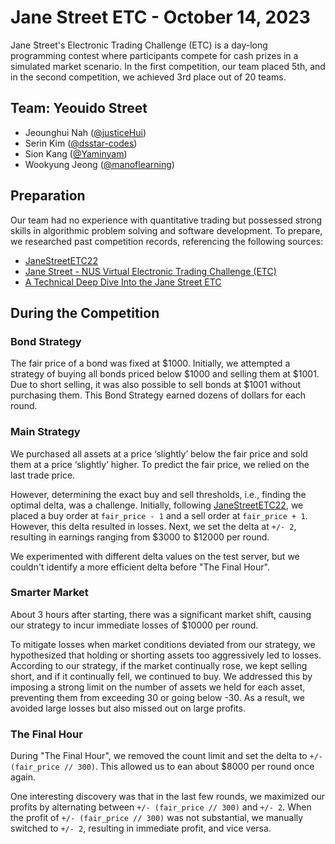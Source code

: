 # Jane Street ETC - October 14, 2023

Jane Street's Electronic Trading Challenge (ETC) is a day-long programming contest where participants compete for cash prizes in a simulated market scenario. In the first competition, our team placed 5th, and in the second competition, we achieved 3rd place out of 20 teams.

## Team: Yeouido Street

- Jeounghui Nah ([@justiceHui](https://github.com/justiceHui))
- Serin Kim ([@dsstar-codes](https://github.com/dsstar-codes))
- Sion Kang ([@Yaminyam](https://github.com/Yaminyam))
- Wookyung Jeong ([@manoflearning](https://github.com/manoflearning))

## Preparation

Our team had no experience with quantitative trading but possessed strong skills in algorithmic problem solving and software development. 
To prepare, we researched past competition records, referencing the following sources:
- [JaneStreetETC22](https://github.com/EnriqueKhai/JaneStreetETC22)
- [Jane Street - NUS Virtual Electronic Trading Challenge (ETC)](https://github.com/college-ave-east/jane-street-etc)
- [A Technical Deep Dive Into the Jane Street ETC](https://medium.com/@benhubsch/a-technical-deep-dive-into-the-jane-street-etc-5fbcdddc20db)

## During the Competition

### Bond Strategy

The fair price of a bond was fixed at $1000. Initially, we attempted a strategy of buying all bonds priced below $1000 and selling them at $1001. Due to short selling, it was also possible to sell bonds at $1001 without purchasing them. This Bond Strategy earned dozens of dollars for each round.

### Main Strategy

We purchased all assets at a price ‘slightly’ below the fair price and sold them at a price ‘slightly’ higher.
To predict the fair price, we relied on the last trade price.

However, determining the exact buy and sell thresholds, i.e., finding the optimal delta, was a challenge. 
Initially, following [JaneStreetETC22](https://github.com/EnriqueKhai/JaneStreetETC22), we placed a buy order at ```fair_price - 1``` and a sell order at ```fair_price + 1```. However, this delta resulted in losses. Next, we set the delta at ```+/- 2```, resulting in earnings ranging from $3000 to $12000 per round.

We experimented with different delta values on the test server, but we couldn't identify a more efficient delta before "The Final Hour".

### Smarter Market

About 3 hours after starting, there was a significant market shift, causing our strategy to incur immediate losses of $10000 per round.

To mitigate losses when market conditions deviated from our strategy, we hypothesized that holding or shorting assets too aggressively led to losses. According to our strategy, if the market continually rose, we kept selling short, and if it continually fell, we continued to buy. We addressed this by imposing a strong limit on the number of assets we held for each asset, preventing them from exceeding 30 or going below -30. As a result, we avoided large losses but also missed out on large profits.

### The Final Hour

During "The Final Hour", we removed the count limit and set the delta to ```+/- (fair_price // 300)```. This allowed us to ean about $8000 per round once again. 

One interesting discovery was that in the last few rounds, we maximized our profits by alternating between ```+/- (fair_price // 300)``` and ```+/- 2```. When the profit of ```+/- (fair_price // 300)``` was not substantial, we manually switched to ```+/- 2```, resulting in immediate profit, and vice versa.